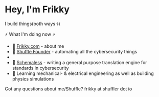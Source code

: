 # Hey, I'm Frikky 
I build things(both ways :cyclone:)

:zap: What I'm doing now :zap:
* :raising_hand: [Frikky.com](https://frikky.com) - about me
* :ocean: [Shuffle Founder](https://shuffler.io) - automating all the cybersecurity things
* 
* :test_tube: [Schemaless](https://github.com/frikky/schemaless) - writing a general purpose translation engine for standards in cybersecurity 
* 📖 Learning mechanical- & electrical engineering as well as building physics simulations

Got any questions about me/Shuffle? frikky at shuffler dot io
